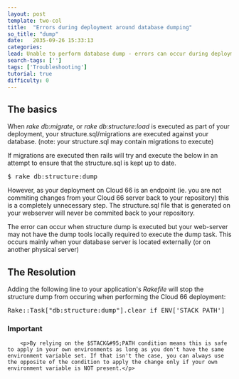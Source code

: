 ```yaml
---
layout: post
template: two-col
title:  "Errors during deployment around database dumping"
so_title: "dump"
date:   2035-09-26 15:33:13
categories: 
lead: Unable to perform database dump - errors can occur during deployment if your database is on a standalone or external server AND your db schema is sql based (structure.sql) due to db dump tools missing on the webserver
search-tags: ['']
tags: ['Troubleshooting']
tutorial: true
difficulty: 0
---
```



## The basics
When *rake db:migrate*, or *rake db:structure:load* is executed as part of your deployment, your structure.sql/migrations are executed against your database.
(note: your structure.sql may contain migrations to execute)

If migrations are executed then rails will try and execute the below in an attempt to ensure that the structure.sql is kept up to date.

<pre class="prettyprint">
$ rake db:structure:dump
</pre>

However, as your deployment on Cloud 66 is an endpoint (ie. you are not commiting changes from your Cloud 66 server back to your repository) this is a completely unnecessary step.
The structure.sql file that is generated on your webserver will never be commited back to your repository.

The error can occur when structure dump is executed but your web-server may not have the dump tools locally required to execute the dump task.
This occurs mainly when your database server is located externally (or on another physical server)

## The Resolution

Adding the following line to your application's *Rakefile* will stop the structure dump from occuring when performing the Cloud 66 deployment:

<pre class="prettyprint">
Rake::Task["db:structure:dump"].clear if ENV['STACK_PATH']
</pre>

<div class="notice">
	<h3>Important</h3>

		<p>By relying on the $STACK&#95;PATH condition means this is safe to apply in your own environments as long as you don't have the same environment variable set. If that isn't the case, you can always use the opposite of the condition to apply the change only if your own environment variable is NOT present.</p>
</div>